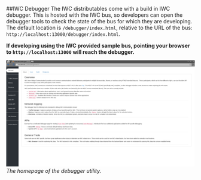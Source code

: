 ##IWC Debugger
The IWC distributables come with a build in IWC debugger. This is hosted with the IWC bus, so developers can open the
debugger tools to check the state of the bus for which they are developing. The default location is `/debugger/index.html`,
relative to the URL of the bus: `http://localhost:13000/debugger/index.html`.

**If developing using the IWC provided sample bus, pointing your browser to `http://localhost:13000` will reach the
debugger.**

![img](../../assets/debugger_general.png)
_The homepage of the debugger utility._